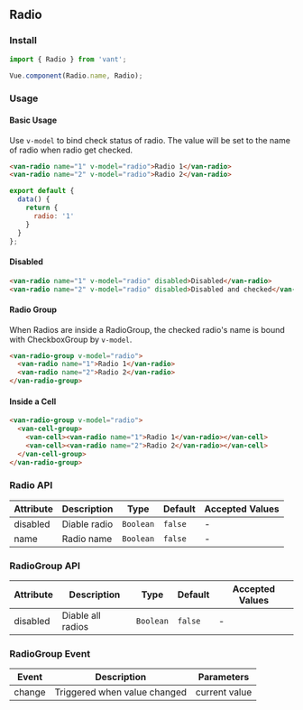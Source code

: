 ## Radio

### Install
``` javascript
import { Radio } from 'vant';

Vue.component(Radio.name, Radio);
```

### Usage

#### Basic Usage
Use `v-model` to bind check status of radio. The value will be set to the name of radio when radio get checked.

```html
<van-radio name="1" v-model="radio">Radio 1</van-radio>
<van-radio name="2" v-model="radio">Radio 2</van-radio>
```

```javascript
export default {
  data() {
    return {
      radio: '1'
    }
  }
};
```

#### Disabled

```html
<van-radio name="1" v-model="radio" disabled>Disabled</van-radio>
<van-radio name="2" v-model="radio" disabled>Disabled and checked</van-radio>
```


#### Radio Group
When Radios are inside a RadioGroup, the checked radio's name is bound with CheckboxGroup by `v-model`.

```html
<van-radio-group v-model="radio">
  <van-radio name="1">Radio 1</van-radio>
  <van-radio name="2">Radio 2</van-radio>
</van-radio-group>
```

#### Inside a Cell

```html
<van-radio-group v-model="radio">
  <van-cell-group>
    <van-cell><van-radio name="1">Radio 1</van-radio></van-cell>
    <van-cell><van-radio name="2">Radio 2</van-radio></van-cell>
  </van-cell-group>
</van-radio-group>
```

### Radio API

| Attribute | Description | Type | Default | Accepted Values |
|-----------|-----------|-----------|-------------|-------------|
| disabled | Diable radio | `Boolean` | `false` | - |
| name | Radio name | `Boolean` | `false` | - |

### RadioGroup API

| Attribute | Description | Type | Default | Accepted Values |
|-----------|-----------|-----------|-------------|-------------|
| disabled | Diable all radios | `Boolean` | `false` | - |

### RadioGroup Event

| Event | Description | Parameters |
|-----------|-----------|-----------|
| change | Triggered when value changed | current value |
